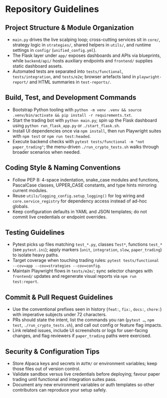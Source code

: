 # Repository Guidelines

## Project Structure & Module Organization
- `main.py` drives the live scalping loop; cross-cutting services sit in `core/`, strategy logic in `strategies/`, shared helpers in `utils/`, and runtime settings in `config/` (`unified_config.yml`).
- The Flask layer under `app/` exposes dashboards and APIs via blueprints, while `backend/api/` hosts auxiliary endpoints and `frontend/` supplies static dashboard assets.
- Automated tests are separated into `tests/functional`, `tests/integration`, and `tests/e2e`; browser artefacts land in `playwright-report/` and HTML summaries in `test-reports/`.

## Build, Test, and Development Commands
- Bootstrap Python tooling with `python -m venv .venv && source .venv/bin/activate && pip install -r requirements.txt`.
- Start the trading bot with `python main.py`; spin up the Flask dashboard using `python run_flask_app.py` or `./start_flask.sh`.
- Install UI dependencies once via `npm install`, then run Playwright suites with `npm test` or `npm run test:headed`.
- Execute backend checks with `pytest tests/functional -m "not paper_trading"`; the menu-driven `./run_crypto_tests.sh` walks through broader scenarios when needed.

## Coding Style & Naming Conventions
- Follow PEP 8: 4-space indentation, snake_case modules and functions, PascalCase classes, UPPER_CASE constants, and type hints mirroring current modules.
- Reuse `utils/logging_config.setup_logging()` for log wiring and `core.service_registry` for dependency access instead of ad-hoc globals.
- Keep configuration defaults in YAML and JSON templates; do not commit live credentials or endpoint overrides.

## Testing Guidelines
- Pytest picks up files matching `test_*.py`, classes `Test*`, functions `test_*` (see `pytest.ini`); apply markers (`unit`, `integration`, `slow`, `paper_trading`) to isolate heavy paths.
- Target coverage when touching trading rules: `pytest tests/functional --cov=app --cov=strategies --cov=config`.
- Maintain Playwright flows in `tests/e2e/`; sync selector changes with `frontend/` updates and regenerate visual reports via `npm run test:report`.

## Commit & Pull Request Guidelines
- Use the conventional prefixes seen in history (`feat:`, `fix:`, `docs:`, `chore:`) with imperative subjects under 72 characters.
- PRs should state the intent, list the commands you ran (`pytest …`, `npm test`, `./run_crypto_tests.sh`), and call out config or feature flag impacts.
- Link related issues, include UI screenshots or logs for user-facing changes, and flag reviewers if `paper_trading` paths were exercised.

## Security & Configuration Tips
- Store Alpaca keys and secrets in `AUTH/` or environment variables; keep those files out of version control.
- Validate sandbox versus live credentials before deploying; favour paper trading until functional and integration suites pass.
- Document any new environment variables or auth templates so other contributors can reproduce your setup safely.
